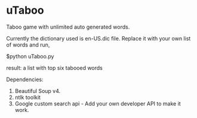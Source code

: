 uTaboo
======

Taboo game with unlimited auto generated words. 

Currently the dictionary used is  en-US.dic file. Replace it with your own list of words and  run, 


$python uTaboo.py

result: a list with top six tabooed words


Dependencies:
1) Beautiful Soup v4. 
2) ntlk toolkit
3) Google custom search api - Add your own developer API to make it work. 
